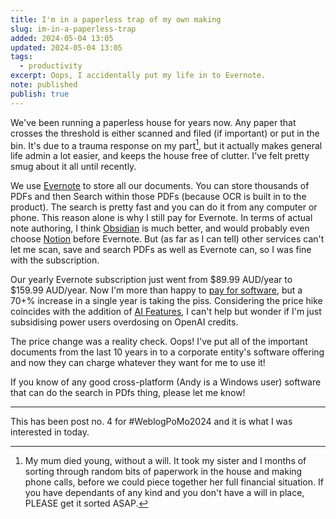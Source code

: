 ```yaml
---
title: I'm in a paperless trap of my own making
slug: im-in-a-paperless-trap
added: 2024-05-04 13:05
updated: 2024-05-04 13:05
tags:
  - productivity
excerpt: Oops, I accidentally put my life in to Evernote.
note: published
publish: true
---
```


We've been running a paperless house for years now. Any paper that crosses the threshold is either scanned and filed (if important) or put in the bin. It's due to a trauma response on my part[^1], but it actually makes general life admin a lot easier, and keeps the house free of clutter. I've felt pretty smug about it all until recently.

We use [Evernote](https://evernote.com) to store all our documents. You can store thousands of PDFs and then Search within those PDFs (because OCR is built in to the product). The search is pretty fast and you can do it from any computer or phone. This reason alone is why I still pay for Evernote. In terms of actual note authoring, I think [Obsidian](https://obsidian.md/) is much better, and would probably even choose [Notion](https://www.notion.so/) before Evernote. But (as far as I can tell) other services can't let me scan, save and search PDFs as well as Evernote can, so I was fine with the subscription.

Our yearly Evernote subscription just went from $89.99 AUD/year to $159.99 AUD/year. Now I'm more than happy to [pay for software](/paying-for-software-subscriptions-is-my-passion/), but a 70+% increase in a single year is taking the piss. Considering the price hike coincides with the addition of [AI Features](https://evernote.com/features/ai-features), I can't help but wonder if I'm just subsidising power users overdosing on OpenAI credits. 

The price change was a reality check. Oops! I've put all of the important documents from the last 10 years in to a corporate entity's software offering and now they can charge whatever they want for me to use it!

If you know of any good cross-platform (Andy is a Windows user) software that can do the search in PDfs thing, please let me know!


<hr>

This has been post no. 4 for #WeblogPoMo2024 and it is what I was interested in today.


[^1]: My mum died young, without a will. It took my sister and I months of sorting through random bits of paperwork in the house and making phone calls, before we could piece together her full financial situation. If you have dependants of any kind and you don't have a will in place, PLEASE get it sorted ASAP. 